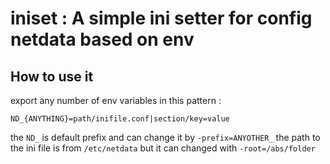 # iniset : A simple ini setter for config netdata based on env

## How to use it

export any number of env variables in this pattern :

`ND_{ANYTHING}=path/inifile.conf|section/key=value`

the `ND_` is default prefix and can change it by `-prefix=ANYOTHER_`
the path to the ini file is from `/etc/netdata` but it can changed with `-root=/abs/folder`
